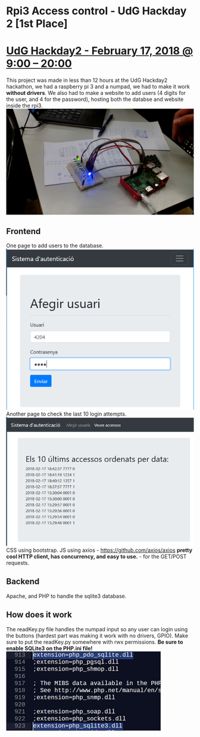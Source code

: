 # Rpi3 Access control - UdG Hackday 2 [1st Place]
# [UdG Hackday2 - February 17, 2018 @ 9:00 – 20:00](http://hackday.udg.edu/)
This project was made in less than 12 hours at the UdG Hackday2 hackathon,
we had a raspberry pi 3 and a numpad, we had to make it work <b>without drivers</b>.
We also had to make a website to add users (4 digits for the user, and 4 for the password),
hosting both the databse and website inside the rpi3.
<br>
<img src="img_repo/0.jpg">
## Frontend
One page to add users to the database.
<br>
<img src="img_repo/1.PNG">
<br>
Another page to check the last 10 login attempts.
<br>
<img src="img_repo/2.PNG">
<br>
CSS using bootstrap. 
JS using axios - https://github.com/axios/axios <b>pretty cool HTTP client, has concurrency, and easy to use.</b> - for the GET/POST requests.

## Backend
Apache, and PHP to handle the sqlite3 database.

## How does it work
The readKey.py file handles the numpad input so any user can login using the buttons 
(hardest part was making it work with no drivers, GPIO).
Make sure to put the readKey.py somewhere with rwx permissions.
<b>Be sure to enable SQLite3 on the PHP.ini file!</b>
<br>
<img src="img_repo/3.PNG">
